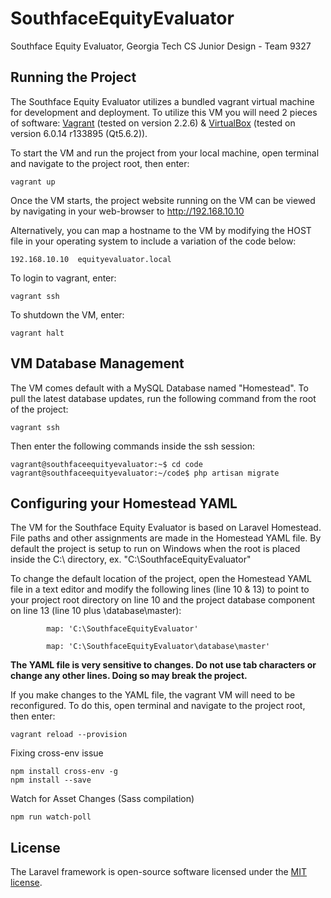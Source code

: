 # SouthfaceEquityEvaluator
Southface Equity Evaluator, Georgia Tech CS Junior Design - Team 9327

## Running the Project

The Southface Equity Evaluator utilizes a bundled vagrant virtual machine for development and deployment. To utilize this VM you will need 2 pieces of software: [Vagrant](https://releases.hashicorp.com/vagrant/2.2.6/) (tested on version 2.2.6) & [VirtualBox](https://www.virtualbox.org/wiki/Downloads) (tested on version 6.0.14 r133895 (Qt5.6.2)).

To start the VM and run the project from your local machine, open terminal and navigate to the project root, then enter:
```
vagrant up
```
Once the VM starts, the project website running on the VM can be viewed by navigating in your web-browser to http://192.168.10.10 

Alternatively, you can map a hostname to the VM by modifying the HOST file in your operating system to include a variation of the code below:
```
192.168.10.10  equityevaluator.local
```

To login to vagrant, enter:
```
vagrant ssh
```

To shutdown the VM, enter:
```
vagrant halt
```

## VM Database Management
The VM comes default with a MySQL Database named "Homestead". To pull the latest database updates, run the following command from the root of the project:
```
vagrant ssh
```
Then enter the following commands inside the ssh session:
```
vagrant@southfaceequityevaluator:~$ cd code
vagrant@southfaceequityevaluator:~/code$ php artisan migrate
```

## Configuring your Homestead YAML

The VM for the Southface Equity Evaluator is based on Laravel Homestead. File paths and other assignments are made in the Homestead YAML file. By default the project is setup to run on Windows when the root is placed inside the C:\ directory, ex. "C:\SouthfaceEquityEvaluator"

To change the default location of the project, open the Homestead YAML file in a text editor and modify the following lines (line 10 & 13) to point to your project root directory on line 10 and the project database component on line 13 (line 10 plus \database\master):
```
        map: 'C:\SouthfaceEquityEvaluator'
```
```
        map: 'C:\SouthfaceEquityEvaluator\database\master'
```
<b>The YAML file is very sensitive to changes. Do not use tab characters or change any other lines. Doing so may break the project.</b>

If you make changes to the YAML file, the vagrant VM will need to be reconfigured. To do this, open terminal and navigate to the project root, then enter:
```
vagrant reload --provision
```

Fixing cross-env issue
```
npm install cross-env -g
npm install --save
```

Watch for Asset Changes (Sass compilation)
```
npm run watch-poll
```

## License

The Laravel framework is open-source software licensed under the [MIT license](https://opensource.org/licenses/MIT).
